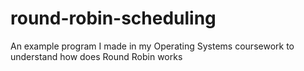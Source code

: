 # round-robin-scheduling
An example program I made in my Operating Systems coursework to understand how does Round Robin works
